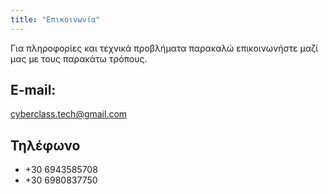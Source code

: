 ```yaml
---
title: "Επικοινωνία"
---
```

Για πληροφορίες και τεχνικά προβλήματα παρακαλώ επικοινωνήστε μαζί μας με τους παρακάτω τρόπους.

## E-mail:
[cyberclass.tech@gmail.com]()

## Τηλέφωνο
- +30 6943585708
- +30 6980837750 
